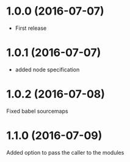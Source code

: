 # 1.0.0 (2016-07-07)
* First release
# 1.0.1 (2016-07-07)
* added node specification
# 1.0.2 (2016-07-08)
Fixed babel sourcemaps
# 1.1.0 (2016-07-09)
Added option to pass the caller to the modules
